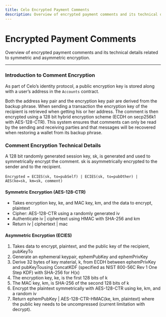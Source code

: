 ```yaml
---
title: Celo Encrypted Payment Comments
description: Overview of encrypted payment comments and its technical details related to symmetric and asymmetric encryption.
---
```


# Encrypted Payment Comments

Overview of encrypted payment comments and its technical details related to symmetric and asymmetric encryption.

---

### Introduction to Comment Encryption

As part of Celo’s identity protocol, a public encryption key is stored along with a user’s address in the `Accounts` contract.

Both the address key pair and the encryption key pair are derived from the backup phrase. When sending a transaction the encryption key of the recipient is retrieved when getting his or her address. The comment is then encrypted using a 128 bit hybrid encryption scheme \(ECDH on secp256k1 with AES-128-CTR\). This system ensures that comments can only be read by the sending and receiving parties and that messages will be recovered when restoring a wallet from its backup phrase.

### Comment Encryption Technical Details

A 128 bit randomly generated session key, sk, is generated and used to symmetrically encrypt the comment. sk is asymmetrically encrypted to the sender and to the recipient.

‌`Encrypted = ECIES(sk, to=pubSelf) | ECIES(sk, to=pubOther) | AES(ke=sk, km=sk, comment)`

#### ‌Symmetric Encryption \(AES-128-CTR\)

- Takes encryption key, ke, and MAC key, km, and the data to encrypt, plaintext
- Cipher: AES-128-CTR using a randomly generated iv
- Authenticate iv \| ciphertext using HMAC with SHA-256 and km
- Return iv \| ciphertext \| mac

#### Asymmetric Encryption \(ECIES\)

1.  Takes data to encrypt, plaintext, and the public key of the recipient, pubKeyTo
2.  Generate an ephemeral keypair, ephemPubKey and ephemPrivKey
3.  Derive 32 bytes of key material, k, from ECDH between ephemPrivKey and pubKeyTousing ConcatKDF \(specified as NIST 800-56C Rev 1 One Step KDF\) with SHA-256 for H\(x\)
4.  The encryption key, ke, is the first 128 bits of k
5.  The MAC key, km, is SHA-256 of the second 128 bits of k
6.  Encrypt the plaintext symmetrically with AES-128-CTR using ke, km, and a random iv
7.  Return ephemPubKey \| AES-128-CTR-HMAC\(ke, km, plaintext\) where the public key needs to be uncompressed \(current limitation with decrypt\).
